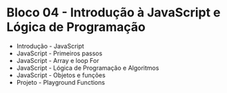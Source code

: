 # Bloco 04 - Introdução à JavaScript e Lógica de Programação

- Introdução - JavaScript
- JavaScript - Primeiros passos
- JavaScript - Array e loop For
- JavaScript - Lógica de Programação e Algoritmos
- JavaScript - Objetos e funções
- Projeto - Playground Functions
